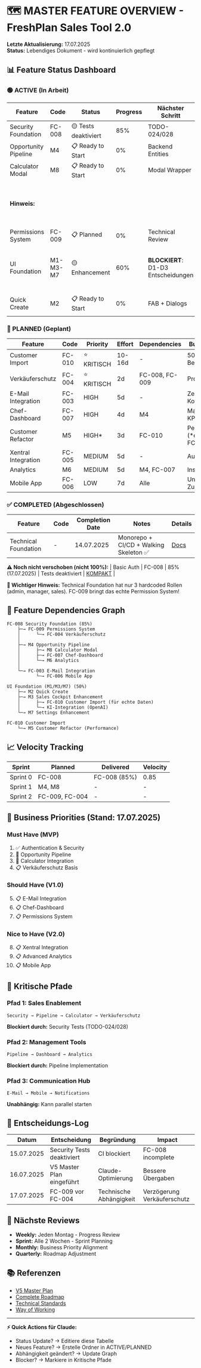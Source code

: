 # 🗺️ MASTER FEATURE OVERVIEW - FreshPlan Sales Tool 2.0

**Letzte Aktualisierung:** 17.07.2025  
**Status:** Lebendiges Dokument - wird kontinuierlich gepflegt  

## 📊 Feature Status Dashboard

### 🟢 ACTIVE (In Arbeit)

| Feature | Code | Status | Progress | Nächster Schritt | Dokumente |
|---------|------|--------|----------|------------------|-----------|
| Security Foundation | FC-008 | 🟡 Tests deaktiviert | 85% | TODO-024/028 | [KOMPAKT](../ACTIVE/01_security_foundation/FC-008_KOMPAKT.md) • [IMPL](../ACTIVE/01_security_foundation/IMPLEMENTATION_GUIDE.md) |
| Opportunity Pipeline | M4 | 📋 Ready to Start | 0% | Backend Entities | [KOMPAKT](../ACTIVE/02_opportunity_pipeline/M4_KOMPAKT.md) • [IMPL](../ACTIVE/02_opportunity_pipeline/IMPLEMENTATION_GUIDE.md) |
| Calculator Modal | M8 | 📋 Ready to Start | 0% | Modal Wrapper | [KOMPAKT](../ACTIVE/03_calculator_modal/M8_KOMPAKT.md) • [IMPL](../ACTIVE/03_calculator_modal/IMPLEMENTATION_GUIDE.md) |
| **Hinweis:** | | | | | M8 ist eigenständig, da es Legacy-Calculator integriert |
| Permissions System | FC-009 | 📋 Planned | 0% | Technical Review | [KOMPAKT](../ACTIVE/04_permissions_system/FC-009_KOMPAKT.md) • [IMPL](../ACTIVE/04_permissions_system/IMPLEMENTATION_GUIDE.md) |
| UI Foundation | M1-M3-M7 | 🟡 Enhancement | 60% | **BLOCKIERT**: D1-D3 Entscheidungen | [NAV-40%](../ACTIVE/05_ui_foundation/M1_NAVIGATION_KOMPAKT.md) • [COCKPIT-60%](../ACTIVE/05_ui_foundation/M3_SALES_COCKPIT_KOMPAKT.md) • [SETTINGS-50%](../ACTIVE/05_ui_foundation/M7_SETTINGS_KOMPAKT.md) • [DECISIONS](../ACTIVE/05_ui_foundation/DECISION_LOG.md) 🚨 |
| Quick Create | M2 | 📋 Ready to Start | 0% | FAB + Dialogs | [KOMPAKT](../ACTIVE/05_ui_foundation/M2_QUICK_CREATE_KOMPAKT.md) • Teil von UI Foundation |

### 🔵 PLANNED (Geplant)

| Feature | Code | Priority | Effort | Dependencies | Business Value |
|---------|------|----------|--------|--------------|----------------|
| Customer Import | FC-010 | ⭐ KRITISCH | 10-16d | - | 5000+ Bestandskunden |
| Verkäuferschutz | FC-004 | ⭐ KRITISCH | 2d | FC-008, FC-009 | Provisionsschutz |
| E-Mail Integration | FC-003 | HIGH | 5d | - | Zentrale Kommunikation |
| Chef-Dashboard | FC-007 | HIGH | 4d | M4 | Management KPIs |
| Customer Refactor | M5 | HIGH* | 3d | FC-010 | Performance (*erhöht wegen FC-010) |
| Xentral Integration | FC-005 | MEDIUM | 5d | - | Automatisierung |
| Analytics | M6 | MEDIUM | 5d | M4, FC-007 | Insights |
| Mobile App | FC-006 | LOW | 7d | Alle | Unterwegs-Zugriff |

### ✅ COMPLETED (Abgeschlossen)

| Feature | Code | Completion Date | Notes | Details |
|---------|------|-----------------|-------|---------|
| Technical Foundation | - | 14.07.2025 | Monorepo + CI/CD + Walking Skeleton ✅ | [Docs](../COMPLETED/00_technical_foundation/README.md) |

**⚠️ Noch nicht verschoben (nicht 100%):**
| Basic Auth | FC-008 | 85% (17.07.2025) | Tests deaktiviert | [KOMPAKT](../ACTIVE/01_security_foundation/FC-008_KOMPAKT.md) |

**🚨 Wichtiger Hinweis:** Technical Foundation hat nur 3 hardcoded Rollen (admin, manager, sales). FC-009 bringt das echte Permission System!

## 🔗 Feature Dependencies Graph

```
FC-008 Security Foundation (85%)
    ├─→ FC-009 Permissions System
    │      └─→ FC-004 Verkäuferschutz
    │
    ├─→ M4 Opportunity Pipeline
    │      ├─→ M8 Calculator Modal
    │      ├─→ FC-007 Chef-Dashboard
    │      └─→ M6 Analytics
    │
    └─→ FC-003 E-Mail Integration
           └─→ FC-006 Mobile App

UI Foundation (M1/M3/M7) (50%)
    ├─→ M2 Quick Create
    ├─→ M3 Sales Cockpit Enhancement
    │      ├─→ FC-010 Customer Import (für echte Daten)
    │      └─→ KI-Integration (OpenAI)
    └─→ M7 Settings Enhancement

FC-010 Customer Import
    └─→ M5 Customer Refactor (Performance)
```

## 📈 Velocity Tracking

| Sprint | Planned | Delivered | Velocity |
|--------|---------|-----------|----------|
| Sprint 0 | FC-008 | FC-008 (85%) | 0.85 |
| Sprint 1 | M4, M8 | - | - |
| Sprint 2 | FC-009, FC-004 | - | - |

## 🎯 Business Priorities (Stand: 17.07.2025)

### Must Have (MVP)
1. ✅ Authentication & Security
2. 🔄 Opportunity Pipeline
3. 🔄 Calculator Integration
4. 📋 Verkäuferschutz Basis

### Should Have (V1.0)
5. 📋 E-Mail Integration
6. 📋 Chef-Dashboard
7. 📋 Permissions System

### Nice to Have (V2.0)
8. 📋 Xentral Integration
9. 📋 Advanced Analytics
10. 📋 Mobile App

## 🚨 Kritische Pfade

### Pfad 1: Sales Enablement
```
Security → Pipeline → Calculator → Verkäuferschutz
```
**Blockiert durch:** Security Tests (TODO-024/028)

### Pfad 2: Management Tools
```
Pipeline → Dashboard → Analytics
```
**Blockiert durch:** Pipeline Implementation

### Pfad 3: Communication Hub
```
E-Mail → Mobile → Notifications
```
**Unabhängig:** Kann parallel starten

## 📝 Entscheidungs-Log

| Datum | Entscheidung | Begründung | Impact |
|-------|--------------|------------|--------|
| 15.07.2025 | Security Tests deaktiviert | CI blockiert | FC-008 incomplete |
| 16.07.2025 | V5 Master Plan eingeführt | Claude-Optimierung | Bessere Übergaben |
| 17.07.2025 | FC-009 vor FC-004 | Technische Abhängigkeit | Verzögerung Verkäuferschutz |

## 🔄 Nächste Reviews

- **Weekly:** Jeden Montag - Progress Review
- **Sprint:** Alle 2 Wochen - Sprint Planning
- **Monthly:** Business Priority Alignment
- **Quarterly:** Roadmap Adjustment

## 📚 Referenzen

- [V5 Master Plan](../../CRM_COMPLETE_MASTER_PLAN_V5.md)
- [Complete Roadmap](../2025-07-12_COMPLETE_FEATURE_ROADMAP.md)
- [Technical Standards](../../CLAUDE.md)
- [Way of Working](../../WAY_OF_WORKING.md)

---

**⚡ Quick Actions für Claude:**
- Status Update? → Editiere diese Tabelle
- Neues Feature? → Erstelle Ordner in ACTIVE/PLANNED
- Abhängigkeit geändert? → Update Graph
- Blocker? → Markiere in Kritische Pfade